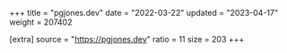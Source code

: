 +++
title = "pgjones.dev"
date = "2022-03-22"
updated = "2023-04-17"
weight = 207402

[extra]
source = "https://pgjones.dev"
ratio = 11
size = 203
+++
